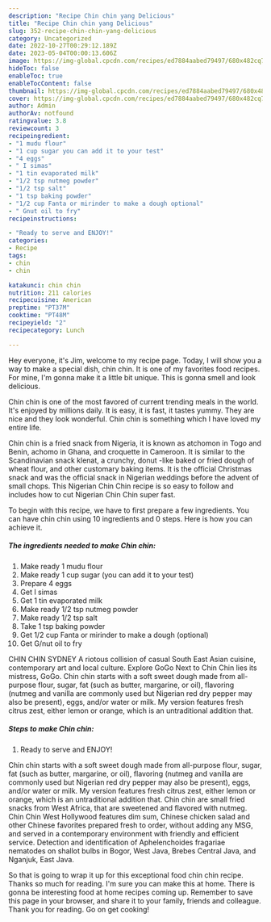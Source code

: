 ```yaml
---
description: "Recipe Chin chin yang Delicious"
title: "Recipe Chin chin yang Delicious"
slug: 352-recipe-chin-chin-yang-delicious
category: Uncategorized
date: 2022-10-27T00:29:12.189Z
date: 2023-05-04T00:00:13.606Z
image: https://img-global.cpcdn.com/recipes/ed7884aabed79497/680x482cq70/chin-chin-recipe-main-photo.jpg
hideToc: false
enableToc: true
enableTocContent: false
thumbnail: https://img-global.cpcdn.com/recipes/ed7884aabed79497/680x482cq70/chin-chin-recipe-main-photo.jpg
cover: https://img-global.cpcdn.com/recipes/ed7884aabed79497/680x482cq70/chin-chin-recipe-main-photo.jpg
author: Admin
authorAv: notfound
ratingvalue: 3.8
reviewcount: 3
recipeingredient:
- "1 mudu flour"
- "1 cup sugar you can add it to your test"
- "4 eggs"
- " I simas"
- "1 tin evaporated milk"
- "1/2 tsp nutmeg powder"
- "1/2 tsp salt"
- "1 tsp baking powder"
- "1/2 cup Fanta or mirinder to make a dough optional"
- " Gnut oil to fry"
recipeinstructions:

- "Ready to serve and ENJOY!"
categories:
- Recipe
tags:
- chin
- chin

katakunci: chin chin 
nutrition: 211 calories
recipecuisine: American
preptime: "PT37M"
cooktime: "PT48M"
recipeyield: "2"
recipecategory: Lunch

---
```



Hey everyone, it's Jim, welcome to my recipe page. Today, I will show you a way to make a special dish, chin chin. It is one of my favorites food recipes. For mine, I'm gonna make it a little bit unique. This is gonna smell and look delicious.

Chin chin is one of the most favored of current trending meals in the world. It's enjoyed by millions daily. It is easy, it is fast, it tastes yummy. They are nice and they look wonderful. Chin chin is something which I have loved my entire life.

Chin chin is a fried snack from Nigeria, it is known as atchomon in Togo and Benin, achomo in Ghana, and croquette in Cameroon. It is similar to the Scandinavian snack klenat, a crunchy, donut -like baked or fried dough of wheat flour, and other customary baking items. It is the official Christmas snack and was the official snack in Nigerian weddings before the advent of small chops. This Nigerian Chin Chin recipe is so easy to follow and includes how to cut Nigerian Chin Chin super fast.


To begin with this recipe, we have to first prepare a few ingredients. You can have chin chin using 10 ingredients and 0 steps. Here is how you can achieve it.

<!--inarticleads1-->

##### The ingredients needed to make Chin chin:

1. Make ready 1 mudu flour
1. Make ready 1 cup sugar (you can add it to your test)
1. Prepare 4 eggs
1. Get  I simas
1. Get 1 tin evaporated milk
1. Make ready 1/2 tsp nutmeg powder
1. Make ready 1/2 tsp salt
1. Take 1 tsp baking powder
1. Get 1/2 cup Fanta or mirinder to make a dough (optional)
1. Get  G/nut oil to fry


CHIN CHIN SYDNEY A riotous collision of casual South East Asian cuisine, contemporary art and local culture. Explore GoGo Next to Chin Chin lies its mistress, GoGo. Chin chin starts with a soft sweet dough made from all-purpose flour, sugar, fat (such as butter, margarine, or oil), flavoring (nutmeg and vanilla are commonly used but Nigerian red dry pepper may also be present), eggs, and/or water or milk. My version features fresh citrus zest, either lemon or orange, which is an untraditional addition that. 

<!--inarticleads2-->

##### Steps to make Chin chin:


1. Ready to serve and ENJOY!

Chin chin starts with a soft sweet dough made from all-purpose flour, sugar, fat (such as butter, margarine, or oil), flavoring (nutmeg and vanilla are commonly used but Nigerian red dry pepper may also be present), eggs, and/or water or milk. My version features fresh citrus zest, either lemon or orange, which is an untraditional addition that. Chin chin are small fried snacks from West Africa, that are sweetened and flavored with nutmeg. Chin Chin West Hollywood features dim sum, Chinese chicken salad and other Chinese favorites prepared fresh to order, without adding any MSG, and served in a contemporary environment with friendly and efficient service. Detection and identification of Aphelenchoides fragariae nematodes on shallot bulbs in Bogor, West Java, Brebes Central Java, and Nganjuk, East Java. 

So that is going to wrap it up for this exceptional food chin chin recipe. Thanks so much for reading. I'm sure you can make this at home. There is gonna be interesting food at home recipes coming up. Remember to save this page in your browser, and share it to your family, friends and colleague. Thank you for reading. Go on get cooking!
